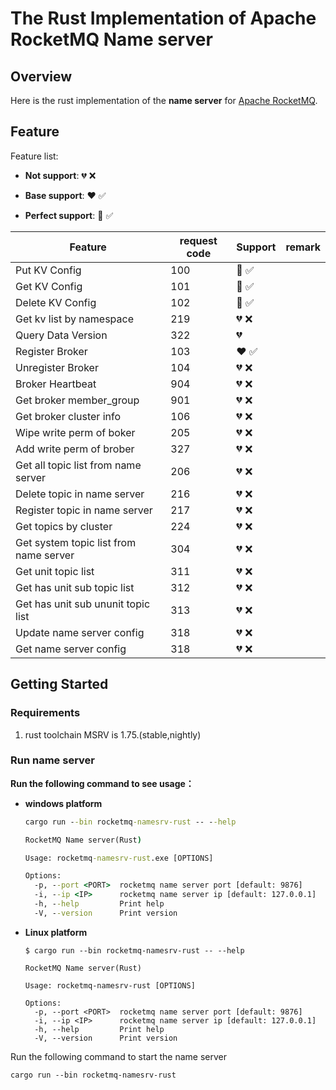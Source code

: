 # The Rust Implementation of Apache RocketMQ Name server

## Overview

Here is the rust implementation of the **name server** for [Apache RocketMQ](https://rocketmq.apache.org/). 

## Feature

Feature list:

- **Not support**: :broken_heart: :x: 

- **Base support**: :heart: :white_check_mark:

- **Perfect support**: :sparkling_heart: :white_check_mark:

| Feature                                | request code | Support        | remark |
| -------------------------------------- | ------------ | -------------- | ------ |
| Put KV Config                          | 100          | :sparkling_heart: :white_check_mark: |  |
| Get KV Config                          | 101          | :sparkling_heart: :white_check_mark: |        |
| Delete KV Config                       | 102          | :sparkling_heart: :white_check_mark: |        |
| Get kv list by namespace               | 219          | :broken_heart: :x: |        |
| Query Data Version                     | 322          | :broken_heart: |        |
| Register Broker                        | 103          | :heart: :white_check_mark: |        |
| Unregister Broker                      | 104          | :broken_heart: :x: |        |
| Broker Heartbeat                       | 904          | :broken_heart: :x: |        |
| Get broker member_group                | 901          | :broken_heart: :x: |        |
| Get broker cluster info                | 106          | :broken_heart: :x: |        |
| Wipe write perm of boker               | 205          | :broken_heart: :x: |        |
| Add write perm of brober               | 327          | :broken_heart: :x: |        |
| Get all topic list from name server    | 206          | :broken_heart: :x: |        |
| Delete topic in name server            | 216          | :broken_heart: :x: |        |
| Register topic in name server          | 217          | :broken_heart: :x: |        |
| Get topics by cluster                  | 224          | :broken_heart: :x: |        |
| Get system topic list from name server | 304          | :broken_heart: :x: |        |
| Get unit topic list                    | 311          | :broken_heart: :x: |        |
| Get has unit sub topic list            | 312          | :broken_heart: :x: |        |
| Get has unit sub ununit topic list     | 313          | :broken_heart: :x: |        |
| Update name server config              | 318          | :broken_heart: :x: |        |
| Get name server config                 | 318          | :broken_heart: :x: |        |

## Getting Started

### Requirements

1. rust toolchain MSRV is 1.75.(stable,nightly)

### Run name server

**Run the following command to see usage：**

- **windows platform**

  ```cmd
  cargo run --bin rocketmq-namesrv-rust -- --help
  
  RocketMQ Name server(Rust)
  
  Usage: rocketmq-namesrv-rust.exe [OPTIONS]
  
  Options:
    -p, --port <PORT>  rocketmq name server port [default: 9876]
    -i, --ip <IP>      rocketmq name server ip [default: 127.0.0.1]
    -h, --help         Print help
    -V, --version      Print version
  ```

- **Linux platform**

  ```shell
  $ cargo run --bin rocketmq-namesrv-rust -- --help
  
  RocketMQ Name server(Rust)
  
  Usage: rocketmq-namesrv-rust [OPTIONS]
  
  Options:
    -p, --port <PORT>  rocketmq name server port [default: 9876]
    -i, --ip <IP>      rocketmq name server ip [default: 127.0.0.1]
    -h, --help         Print help
    -V, --version      Print version
  ```

Run the following command to start the name server

```shell
cargo run --bin rocketmq-namesrv-rust
```

